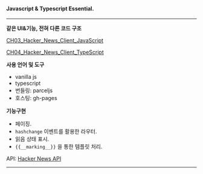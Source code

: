 #### Javascript & Typescript Essential.

---

**같은 UI&기능, 전혀 다른 코드 구조**

[CH03_Hacker_News_Client_JavaScript](https://jmnghn.github.io/Hacker-News-made-with-javascript)

[CH04_Hacker_News_Client_TypeScript](https://jmnghn.github.io/Hacker-News-made-with-typescript)

**사용 언어 및 도구**

- vanilla js
- typescript
- 번들링: parceljs
- 호스팅: gh-pages

**기능구현**

- 페이징.
- `hashchange` 이벤트를 활용한 라우터.
- 읽음 상태 표시.
- `{{__marking__}}` 을 통한 템플릿 처리.

API: [Hacker News API](https://github.com/HackerNews/API)

---
